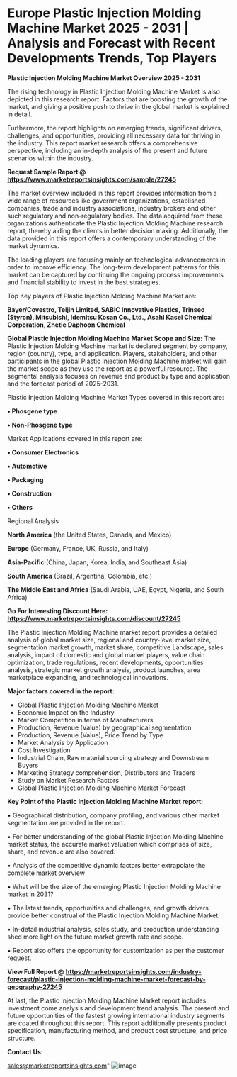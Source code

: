  # Europe Plastic Injection Molding Machine Market 2025 - 2031 | Analysis and Forecast with Recent Developments Trends, Top Players

<Strong> Plastic Injection Molding Machine Market Overview 2025 - 2031</strong>

The rising technology in Plastic Injection Molding Machine Market is also depicted in this research report. Factors that are boosting the growth of the market, and giving a positive push to thrive in the global market is explained in detail.

Furthermore, the report highlights on emerging trends, significant drivers, challenges, and opportunities, providing all necessary data for thriving in the industry. This report market research offers a comprehensive perspective, including an in-depth analysis of the present and future scenarios within the industry.

<strong>Request Sample Report @ <a href=https://www.marketreportsinsights.com/sample/27245>https://www.marketreportsinsights.com/sample/27245</a></strong>

The market overview included in this report provides information from a wide range of resources like government organizations, established companies, trade and industry associations, industry brokers and other such regulatory and non-regulatory bodies. The data acquired from these organizations authenticate the Plastic Injection Molding Machine research report, thereby aiding the clients in better decision making. Additionally, the data provided in this report offers a contemporary understanding of the market dynamics.

The leading players are focusing mainly on technological advancements in order to improve efficiency. The long-term development patterns for this market can be captured by continuing the ongoing process improvements and financial stability to invest in the best strategies.

Top Key players of Plastic Injection Molding Machine Market are:

<strong>Bayer/Covestro, Teijin Limited, SABIC Innovative Plastics, Trinseo (Styron), Mitsubishi, Idemitsu Kosan Co., Ltd., Asahi Kasei Chemical Corporation, Zhetie Daphoon Chemical</strong>

<strong><b>Global Plastic Injection Molding Machine Market Scope and Size:</b></strong>
The Plastic Injection Molding Machine market is declared segment by company, region (country), type, and application. Players, stakeholders, and other participants in the global Plastic Injection Molding Machine market will gain the market scope as they use the report as a powerful resource. The segmental analysis focuses on revenue and product by type and application and the forecast period of 2025-2031.

Plastic Injection Molding Machine Market Types covered in this report are:

<strong>• Phosgene type

• Non-Phosgene type</strong>

Market Applications covered in this report are:

<strong>• Consumer Electronics

• Automotive

• Packaging

• Construction

• Others</strong> 

Regional Analysis

<strong>North America</strong> (the United States, Canada, and Mexico)

<strong>Europe</strong> (Germany, France, UK, Russia, and Italy)

<strong>Asia-Pacific</strong> (China, Japan, Korea, India, and Southeast Asia)

<strong>South America</strong> (Brazil, Argentina, Colombia, etc.)

<strong>The Middle East and Africa</strong> (Saudi Arabia, UAE, Egypt, Nigeria, and South Africa)

<strong>Go For Interesting Discount Here: <a href=https://www.marketreportsinsights.com/discount/27245>https://www.marketreportsinsights.com/discount/27245</a></strong>

The Plastic Injection Molding Machine market report provides a detailed analysis of global market size, regional and country-level market size, segmentation market growth, market share, competitive Landscape, sales analysis, impact of domestic and global market players, value chain optimization, trade regulations, recent developments, opportunities analysis, strategic market growth analysis, product launches, area marketplace expanding, and technological innovations.

<strong><b>Major factors covered in the report:</b></strong>
<ul>
  <li>Global Plastic Injection Molding Machine Market </li>
  <li>Economic Impact on the Industry</li>
  <li>Market Competition in terms of Manufacturers</li>
  <li>Production, Revenue (Value) by geographical segmentation</li>
  <li>Production, Revenue (Value), Price Trend by Type</li>
  <li>Market Analysis by Application</li>
  <li>Cost Investigation</li>
  <li>Industrial Chain, Raw material sourcing strategy and Downstream Buyers</li>
  <li>Marketing Strategy comprehension, Distributors and Traders</li>
  <li>Study on Market Research Factors</li>
  <li>Global Plastic Injection Molding Machine Market Forecast</li>
</ul>

<strong><b>Key Point of the Plastic Injection Molding Machine Market report:</b></strong>

• Geographical distribution, company profiling, and various other market segmentation are provided in the report.

• For better understanding of the global Plastic Injection Molding Machine market status, the accurate market valuation which comprises of size, share, and revenue are also covered.

• Analysis of the competitive dynamic factors better extrapolate the complete market overview

• What will be the size of the emerging Plastic Injection Molding Machine market in 2031?

• The latest trends, opportunities and challenges, and growth drivers provide better construal of the Plastic Injection Molding Machine Market.

• In-detail industrial analysis, sales study, and production understanding shed more light on the future market growth rate and scope.

• Report also offers the opportunity for customization as per the customer request.

<strong><b>View Full Report @ <a href=https://marketreportsinsights.com/industry-forecast/plastic-injection-molding-machine-market-forecast-by-geography-27245>https://marketreportsinsights.com/industry-forecast/plastic-injection-molding-machine-market-forecast-by-geography-27245</a></b></strong>


At last, the Plastic Injection Molding Machine Market report includes investment come analysis and development trend analysis. The present and future opportunities of the fastest growing international industry segments are coated throughout this report. This report additionally presents product specification, manufacturing method, and product cost structure, and price structure.

<strong>Contact Us:</strong>

sales@marketreportsinsights.com"
![image](https://github.com/user-attachments/assets/a86142d3-4e7e-41b5-bf66-d89f878a197e)
